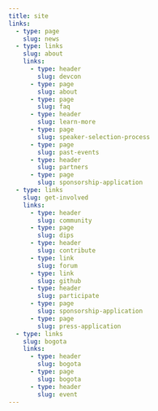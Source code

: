 ```yaml
---
title: site
links:
  - type: page
    slug: news
  - type: links
    slug: about
    links:
      - type: header
        slug: devcon
      - type: page
        slug: about
      - type: page
        slug: faq
      - type: header
        slug: learn-more
      - type: page
        slug: speaker-selection-process
      - type: page
        slug: past-events
      - type: header
        slug: partners
      - type: page
        slug: sponsorship-application
  - type: links
    slug: get-involved
    links:
      - type: header
        slug: community
      - type: page
        slug: dips
      - type: header
        slug: contribute
      - type: link
        slug: forum
      - type: link
        slug: github
      - type: header
        slug: participate
      - type: page
        slug: sponsorship-application
      - type: page
        slug: press-application
  - type: links
    slug: bogota
    links:
      - type: header
        slug: bogota
      - type: page
        slug: bogota
      - type: header
        slug: event
---
```

